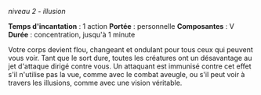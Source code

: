 *niveau 2 - illusion*

**Temps d'incantation** : 1 action
**Portée** : personnelle
**Composantes** : V
**Durée** : concentration, jusqu'à 1 minute

Votre corps devient flou, changeant et ondulant pour tous ceux qui peuvent vous voir. Tant que le sort dure, toutes les créatures ont un désavantage au jet d'attaque dirigé contre vous. Un attaquant est immunisé contre cet effet s'il n'utilise pas la vue, comme avec le combat aveugle, ou s'il peut voir à travers les illusions, comme avec une vision véritable.